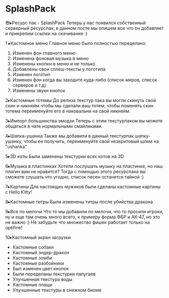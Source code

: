 # SplashPack
😎▸Ресурс пак - SplashPack
Теперь у нас появился собственный серверный ресурспак, в данном посте мы опишем все что он добавляет и прикрепим ссылки на скачивание :)

1️ ▸Кастомное меню
Главное меню было полностью переделано:
1. Изменен фон главного меню
2. Изменена фоновая музыка в меню
3. Изменены кнопки в меню и не только
4. Добавлены свои сплеш-тексты у логотипа
5. Изменен логотип
6. Изменен фон когда вы заходите куда-либо (список миров, список серверов и т.д)
7. Изменены звуки кнопок


2️▸Кастомные тотемы
До релиза текстур пака вы могли скинуть свой скин и никнейм чтобы мы сделали ваш тотем, чтобы поменять скин тотема переименуйте его в наковальни на свой никнейм.

3️▸Импорт большинства эмодзи
Теперь с этим текстурпаком вы можете общаться в чате нормальными смайликами.

4️▸Шапка-ушанка
Также мы добавили в данный текстурпак шапку-ушанку, чтобы ее получить, переименуйте свой незеритовый шлем на "ushanka"

5️▸3D коты
Были заменены текстурки всех котов на 3D

6️▸Музыка в пластинках
Хотели послушать музыку на пластинке, но наш плагин вам не нравится?
Тогда с помощью этого ресурспака вы сможете слушать что угодно, список песен останется тайной :)

7️▸Картины
Для настоящих мужиков были сделаны кастомные картины с Hello Kitty!

8️▸Кастомные титры
Были изменены титры после убийства дракона

9▸Все по мелочи
Что то мы добавили по мелочи, что то просили игроки, ну и еще там очень много всего, к примеру форма ФБР и АК-47, но это не важно :)
Не забудьте что множество фишек работает только на optifine!

10▸Кастомный экран загрузки


- Кастомные собаки
- Кастомный эндер-дракон
- Кастомные зомби
- Кастомные разбойники
- Был изменен цвет кнопок
- Были переделаны текстурки папугаев
- Улучшенная текстура воды
- Кастомные плащи
- Улучшенные текстуры в снежном биоме
